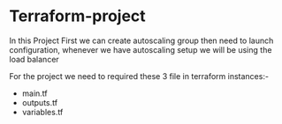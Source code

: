 # Terraform-project

In this Project First we can create autoscaling group then need to launch configuration, whenever we have autoscaling setup we will be using the load balancer

For the project we need to required these 3 file in terraform instances:- 
- main.tf
- outputs.tf
- variables.tf
